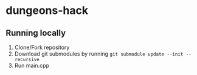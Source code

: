 # dungeons-hack

## Running locally
1. Clone/Fork repository
2. Download git submodules by running `git submodule update --init --recursive`
3. Run main.cpp
<!--- Step 3 to step N need to be update with specific instructions for running application. -->

